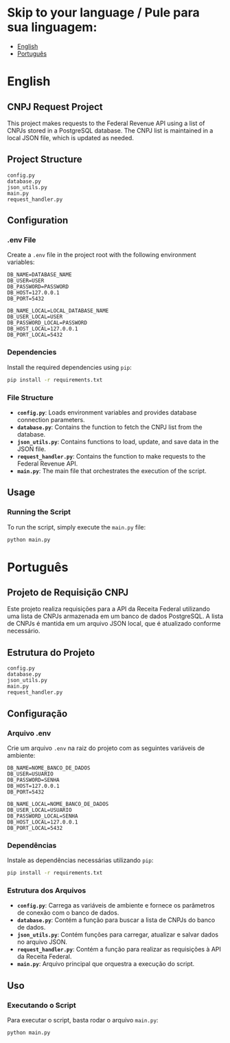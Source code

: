 
# Skip to your language / Pule para sua linguagem:

- [English](#english)
- [Português](#português)

# English

## CNPJ Request Project

This project makes requests to the Federal Revenue API using a list of CNPJs stored in a PostgreSQL database. The CNPJ list is maintained in a local JSON file, which is updated as needed.

## Project Structure

```
config.py
database.py
json_utils.py
main.py
request_handler.py
```

## Configuration

### .env File

Create a `.env` file in the project root with the following environment variables:

```
DB_NAME=DATABASE_NAME
DB_USER=USER
DB_PASSWORD=PASSWORD
DB_HOST=127.0.0.1
DB_PORT=5432

DB_NAME_LOCAL=LOCAL_DATABASE_NAME
DB_USER_LOCAL=USER
DB_PASSWORD_LOCAL=PASSWORD
DB_HOST_LOCAL=127.0.0.1
DB_PORT_LOCAL=5432
```

### Dependencies

Install the required dependencies using `pip`:

```sh
pip install -r requirements.txt
```

### File Structure

- **`config.py`**: Loads environment variables and provides database connection parameters.
- **`database.py`**: Contains the function to fetch the CNPJ list from the database.
- **`json_utils.py`**: Contains functions to load, update, and save data in the JSON file.
- **`request_handler.py`**: Contains the function to make requests to the Federal Revenue API.
- **`main.py`**: The main file that orchestrates the execution of the script.

## Usage

### Running the Script

To run the script, simply execute the `main.py` file:

```sh
python main.py
```

# Português

## Projeto de Requisição CNPJ

Este projeto realiza requisições para a API da Receita Federal utilizando uma lista de CNPJs armazenada em um banco de dados PostgreSQL. A lista de CNPJs é mantida em um arquivo JSON local, que é atualizado conforme necessário.

## Estrutura do Projeto

```
config.py
database.py
json_utils.py
main.py
request_handler.py
```

## Configuração

### Arquivo .env

Crie um arquivo `.env` na raiz do projeto com as seguintes variáveis de ambiente:

```
DB_NAME=NOME_BANCO_DE_DADOS
DB_USER=USUARIO
DB_PASSWORD=SENHA
DB_HOST=127.0.0.1
DB_PORT=5432

DB_NAME_LOCAL=NOME_BANCO_DE_DADOS
DB_USER_LOCAL=USUARIO
DB_PASSWORD_LOCAL=SENHA
DB_HOST_LOCAL=127.0.0.1
DB_PORT_LOCAL=5432
```

### Dependências

Instale as dependências necessárias utilizando `pip`:

```sh
pip install -r requirements.txt
```

### Estrutura dos Arquivos

- **`config.py`**: Carrega as variáveis de ambiente e fornece os parâmetros de conexão com o banco de dados.
- **`database.py`**: Contém a função para buscar a lista de CNPJs do banco de dados.
- **`json_utils.py`**: Contém funções para carregar, atualizar e salvar dados no arquivo JSON.
- **`request_handler.py`**: Contém a função para realizar as requisições à API da Receita Federal.
- **`main.py`**: Arquivo principal que orquestra a execução do script.

## Uso

### Executando o Script

Para executar o script, basta rodar o arquivo `main.py`:

```sh
python main.py
```
